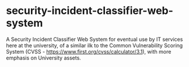 # security-incident-classifier-web-system

A Security Incident Classifier Web System for eventual use by IT services here at the university, of a similar ilk to the Common Vulnerability Scoring System (CVSS - https://www.first.org/cvss/calculator/3.1), with more emphasis on University assets.
